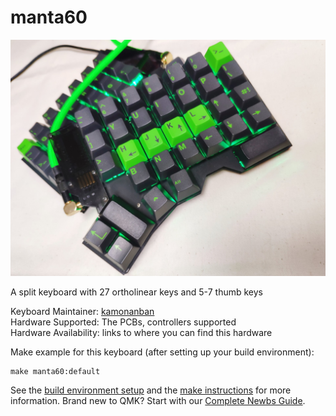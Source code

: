 # manta60

![manta60](https://github.com/KamoNanban/Manta60/raw/master/documents/_image/manta60_1.jpg)

A split keyboard with 27 ortholinear keys and 5-7 thumb keys

Keyboard Maintainer: [kamonanban](https://github.com/yourusername)  
Hardware Supported: The PCBs, controllers supported  
Hardware Availability: links to where you can find this hardware

Make example for this keyboard (after setting up your build environment):

    make manta60:default

See the [build environment setup](https://docs.qmk.fm/#/getting_started_build_tools) and the [make instructions](https://docs.qmk.fm/#/getting_started_make_guide) for more information. Brand new to QMK? Start with our [Complete Newbs Guide](https://docs.qmk.fm/#/newbs).
